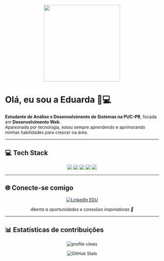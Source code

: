 <!-- Banner GIF -->
<p align="center">
  <img src="https://i.pinimg.com/originals/18/26/61/1826616db563a7e25fd679b5182d5cd7.gif" width="250" />
</p>

# Olá, eu sou a **Eduarda** 🌸💻

**Estudante de Análise e Desenvolvimento de Sistemas na PUC-PR**, focada em **Desenvolvimento Web**.  
Apaixonada por tecnologia, estou sempre aprendendo e aprimorando minhas habilidades para crescer na área.

---

## 💻 Tech Stack

<p align="center">
  <img src="https://img.shields.io/badge/HTML5-E34F26?style=for-the-badge&logo=html5&logoColor=white" />
  <img src="https://img.shields.io/badge/CSS3-1572B6?style=for-the-badge&logo=css3&logoColor=white" />
  <img src="https://img.shields.io/badge/JavaScript-F7DF1E?style=for-the-badge&logo=javascript&logoColor=black" />
  <img src="https://img.shields.io/badge/React-61DAFB?style=for-the-badge&logo=react&logoColor=black" />
  <img src="https://img.shields.io/badge/Python-3776AB?style=for-the-badge&logo=python&logoColor=white" />
</p>

---

## 🌐 Conecte-se comigo

<p align="center">
  <a href="https://www.linkedin.com/in/eduardavicini" target="_blank">
    <img src="https://img.shields.io/badge/Let's%20Connect%20on%20LinkedIn-0A66C2?style=for-the-badge&logo=linkedin&logoColor=white" alt="LinkedIn EDU" />
  </a>
</p>

<p align="center"><em>Aberta a oportunidades e conexões inspiradoras 💖</em></p>

---

## 📊 Estatísticas de contribuições

<p align="center">
  <img src="https://komarev.com/ghpvc/?username=eduardavicini&style=flat-square&color=FF69B4" alt="profile views" />
</p>

<p align="center">
  <img src="https://github-readme-stats.vercel.app/api?username=eduardavicini&show_icons=true&theme=react" alt="GitHub Stats">
</p>






